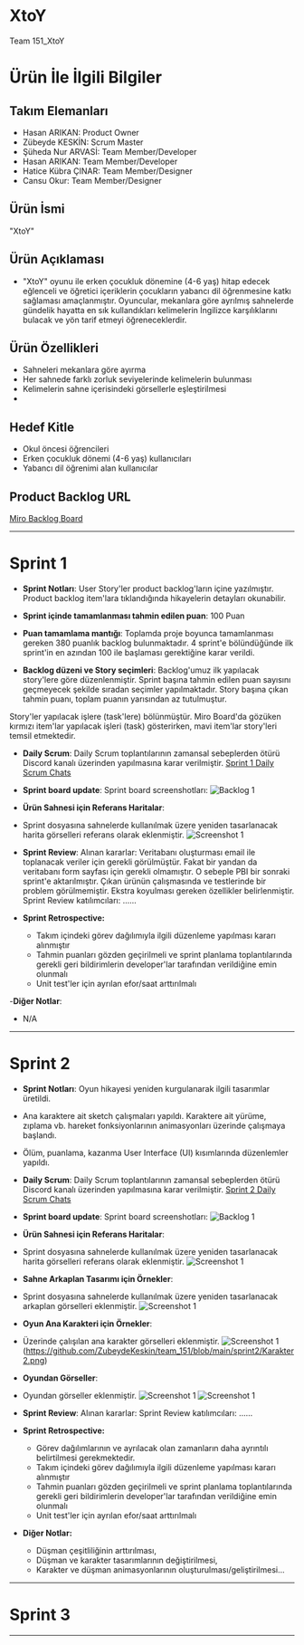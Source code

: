 # **XtoY**

Team 151_XtoY

# Ürün İle İlgili Bilgiler

## Takım Elemanları

- Hasan ARIKAN: Product Owner
- Zübeyde KESKİN: Scrum Master
- Şüheda Nur ARVASİ: Team Member/Developer
- Hasan ARIKAN: Team Member/Developer
- Hatice Kübra ÇINAR: Team Member/Designer
- Cansu Okur: Team Member/Designer

## Ürün İsmi

"XtoY"

## Ürün Açıklaması

- "XtoY" oyunu ile erken çocukluk dönemine (4-6 yaş) hitap edecek eğlenceli ve öğretici içeriklerin çocukların yabancı dil öğrenmesine katkı sağlaması amaçlanmıştır. Oyuncular, mekanlara göre ayrılmış sahnelerde gündelik hayatta en sık kullandıkları kelimelerin İngilizce karşılıklarını bulacak ve yön tarif etmeyi öğreneceklerdir.

## Ürün Özellikleri

- Sahneleri mekanlara göre ayırma
- Her sahnede farklı zorluk seviyelerinde kelimelerin bulunması
- Kelimelerin sahne içerisindeki görsellerle eşleştirilmesi
-

## Hedef Kitle

- Okul öncesi öğrencileri
- Erken çocukluk dönemi (4-6 yaş) kullanıcıları
- Yabancı dil öğrenimi alan kullanıcılar

## Product Backlog URL

[Miro Backlog Board](https://miro.com/app/board/uXjVO2uR4k0=/?share_link_id=212508567240)

---

# Sprint 1

- **Sprint Notları**: User Story'ler product backlog'ların içine yazılmıştır. Product backlog item'lara tıklandığında hikayelerin detayları okunabilir.

- **Sprint içinde tamamlanması tahmin edilen puan**: 100 Puan

- **Puan tamamlama mantığı**: Toplamda proje boyunca tamamlanması gereken 380 puanlık backlog bulunmaktadır. 4 sprint'e bölündüğünde ilk sprint'in en azından 100 ile başlaması gerektiğine karar verildi.

- **Backlog düzeni ve Story seçimleri**: Backlog'umuz ilk yapılacak story'lere göre düzenlenmiştir. Sprint başına tahmin edilen puan sayısını geçmeyecek şekilde sıradan seçimler yapılmaktadır. Story başına çıkan tahmin puanı, toplam puanın yarısından az tutulmuştur. 

Story'ler yapılacak işlere (task'lere) bölünmüştür. Miro Board'da gözüken kırmızı item'lar yapılacak işleri (task) gösterirken, mavi item'lar story'leri temsil etmektedir.

- **Daily Scrum**: Daily Scrum toplantılarının zamansal sebeplerden ötürü Discord kanalı üzerinden yapılmasına karar verilmiştir. [Sprint 1 Daily Scrum Chats](https://github.com/ZubeydeKeskin/team_151/blob/main/Team151_DailyScrumMeetingNotesSprint1.docx?raw=true)

- **Sprint board update**: Sprint board screenshotları: 
![Backlog 1](https://github.com/ZubeydeKeskin/team_151/blob/main/sprint1/sprintboard_ss.png) 

- **Ürün Sahnesi için Referans Haritalar**: 
- Sprint dosyasına sahnelerde kullanılmak üzere yeniden tasarlanacak harita görselleri referans olarak eklenmiştir.
  ![Screenshot 1](https://github.com/ZubeydeKeskin/team_151/blob/main/sprint1/ref1.jpg)

- **Sprint Review**: 
Alınan kararlar: Veritabanı oluşturması email ile toplanacak veriler için gerekli görülmüştür. Fakat bir yandan da veritabanı form sayfası için gerekli olmamıştır. O sebeple PBI bir sonraki sprint'e aktarılmıştır. Çıkan ürünün çalışmasında ve testlerinde bir problem görülmemiştir. Ekstra koyulması gereken özellikler belirlenmiştir. Sprint Review katılımcıları: ......

- **Sprint Retrospective:**
  - Takım içindeki görev dağılımıyla ilgili düzenleme yapılması kararı alınmıştır
  - Tahmin puanları gözden geçirilmeli ve sprint planlama toplantılarında gerekli geri bildirimlerin developer'lar tarafından verildiğine emin olunmalı
  - Unit test'ler için ayrılan efor/saat arttırılmalı 

-**Diğer Notlar**:
- N/A

---

# Sprint 2

- **Sprint Notları**: Oyun hikayesi yeniden kurgulanarak ilgili tasarımlar üretildi. 
- Ana karaktere ait sketch çalışmaları yapıldı. Karaktere ait yürüme, zıplama vb. hareket fonksiyonlarının animasyonları üzerinde çalışmaya başlandı. 
- Ölüm, puanlama, kazanma User Interface (UI) kısımlarında düzenlemler yapıldı.

- **Daily Scrum**: Daily Scrum toplantılarının zamansal sebeplerden ötürü Discord kanalı üzerinden yapılmasına karar verilmiştir. [Sprint 2 Daily Scrum Chats](https://github.com/ZubeydeKeskin/team_151/blob/main/sprint2/Team151_DailyScrumMeetingNotesSprint2.docx?raw=true)

- **Sprint board update**: Sprint board screenshotları: 
![Backlog 1](https://github.com/ZubeydeKeskin/team_151/blob/main/sprint2/Sprintboard2.png) 

- **Ürün Sahnesi için Referans Haritalar**: 
- Sprint dosyasına sahnelerde kullanılmak üzere yeniden tasarlanacak harita görselleri referans olarak eklenmiştir.
  ![Screenshot 1](https://github.com/ZubeydeKeskin/)
  
- **Sahne Arkaplan Tasarımı için Örnekler**: 
- Sprint dosyasına sahnelerde kullanılmak üzere yeniden tasarlanacak arkaplan görselleri eklenmiştir.
  ![Screenshot 1](https://github.com/)

- **Oyun Ana Karakteri için Örnekler**: 
- Üzerinde çalışılan ana karakter görselleri eklenmiştir.
  ![Screenshot 1](https://github.com/ZubeydeKeskin/team_151/blob/main/sprint2/Karakter1.png)
  (https://github.com/ZubeydeKeskin/team_151/blob/main/sprint2/Karakter2.png)
  
- **Oyundan Görseller**: 
- Oyundan görseller eklenmiştir.
  ![Screenshot 1](https://github.com/ZubeydeKeskin/team_151/blob/main/sprint2/XtoY_1.png)
  ![Screenshot 1](https://github.com/ZubeydeKeskin/team_151/blob/main/sprint2/XtoY_2.png)

- **Sprint Review**: 
Alınan kararlar: Sprint Review katılımcıları: ......

- **Sprint Retrospective:**
  -  Görev dağılımlarının ve ayrılacak olan zamanların daha ayrıntılı belirtilmesi gerekmektedir.
  - Takım içindeki görev dağılımıyla ilgili düzenleme yapılması kararı alınmıştır
  - Tahmin puanları gözden geçirilmeli ve sprint planlama toplantılarında gerekli geri bildirimlerin developer'lar tarafından verildiğine emin olunmalı
  - Unit test'ler için ayrılan efor/saat arttırılmalı 

- **Diğer Notlar:**
  - Düşman çeşitliliğinin arttırılması,
  - Düşman ve karakter tasarımlarının değiştirilmesi,
  - Karakter ve düşman animasyonlarının oluşturulması/geliştirilmesi...
---

# Sprint 3

---
